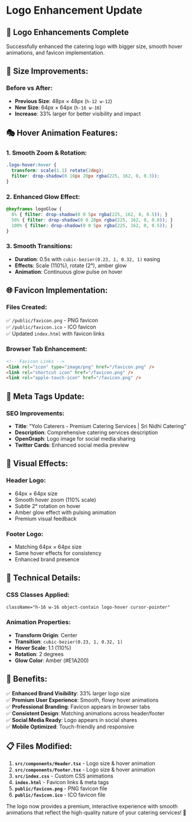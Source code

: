 # Logo Enhancement Update

## 🎨 **Logo Enhancements Complete**

Successfully enhanced the catering logo with bigger size, smooth hover animations, and favicon implementation.

## 📏 **Size Improvements:**

### **Before vs After:**
- **Previous Size**: 48px × 48px (`h-12 w-12`)
- **New Size**: 64px × 64px (`h-16 w-16`)
- **Increase**: 33% larger for better visibility and impact

## 🎭 **Hover Animation Features:**

### **1. Smooth Zoom & Rotation:**
```css
.logo-hover:hover {
  transform: scale(1.1) rotate(2deg);
  filter: drop-shadow(0 10px 20px rgba(225, 162, 0, 0.3));
}
```

### **2. Enhanced Glow Effect:**
```css
@keyframes logoGlow {
  0% { filter: drop-shadow(0 0 5px rgba(225, 162, 0, 0.5)); }
  50% { filter: drop-shadow(0 0 20px rgba(225, 162, 0, 0.8)); }
  100% { filter: drop-shadow(0 0 5px rgba(225, 162, 0, 0.5)); }
}
```

### **3. Smooth Transitions:**
- **Duration**: 0.5s with `cubic-bezier(0.23, 1, 0.32, 1)` easing
- **Effects**: Scale (110%), rotate (2°), amber glow
- **Animation**: Continuous glow pulse on hover

## 🌐 **Favicon Implementation:**

### **Files Created:**
✅ `/public/favicon.png` - PNG favicon  
✅ `/public/favicon.ico` - ICO favicon  
✅ Updated `index.html` with favicon links  

### **Browser Tab Enhancement:**
```html
<!-- Favicon Links -->
<link rel="icon" type="image/png" href="/favicon.png" />
<link rel="shortcut icon" href="/favicon.png" />
<link rel="apple-touch-icon" href="/favicon.png" />
```

## 📱 **Meta Tags Update:**

### **SEO Improvements:**
- **Title**: "Yolo Caterers - Premium Catering Services | Sri Nidhi Catering"
- **Description**: Comprehensive catering services description
- **OpenGraph**: Logo image for social media sharing
- **Twitter Cards**: Enhanced social media preview

## 🎯 **Visual Effects:**

### **Header Logo:**
- 64px × 64px size
- Smooth hover zoom (110% scale)
- Subtle 2° rotation on hover
- Amber glow effect with pulsing animation
- Premium visual feedback

### **Footer Logo:**
- Matching 64px × 64px size
- Same hover effects for consistency
- Enhanced brand presence

## 🔧 **Technical Details:**

### **CSS Classes Applied:**
```css
className="h-16 w-16 object-contain logo-hover cursor-pointer"
```

### **Animation Properties:**
- **Transform Origin**: Center
- **Transition**: `cubic-bezier(0.23, 1, 0.32, 1)`
- **Hover Scale**: 1.1 (110%)
- **Rotation**: 2 degrees
- **Glow Color**: Amber (#E1A200)

## 🚀 **Benefits:**

✅ **Enhanced Brand Visibility**: 33% larger logo size  
✅ **Premium User Experience**: Smooth, flowy hover animations  
✅ **Professional Branding**: Favicon appears in browser tabs  
✅ **Consistent Design**: Matching animations across header/footer  
✅ **Social Media Ready**: Logo appears in social shares  
✅ **Mobile Optimized**: Touch-friendly and responsive  

## 📋 **Files Modified:**

1. **`src/components/Header.tsx`** - Logo size & hover animation
2. **`src/components/Footer.tsx`** - Logo size & hover animation  
3. **`src/index.css`** - Custom CSS animations
4. **`index.html`** - Favicon links & meta tags
5. **`public/favicon.png`** - PNG favicon file
6. **`public/favicon.ico`** - ICO favicon file

The logo now provides a premium, interactive experience with smooth animations that reflect the high-quality nature of your catering services! 🎉
